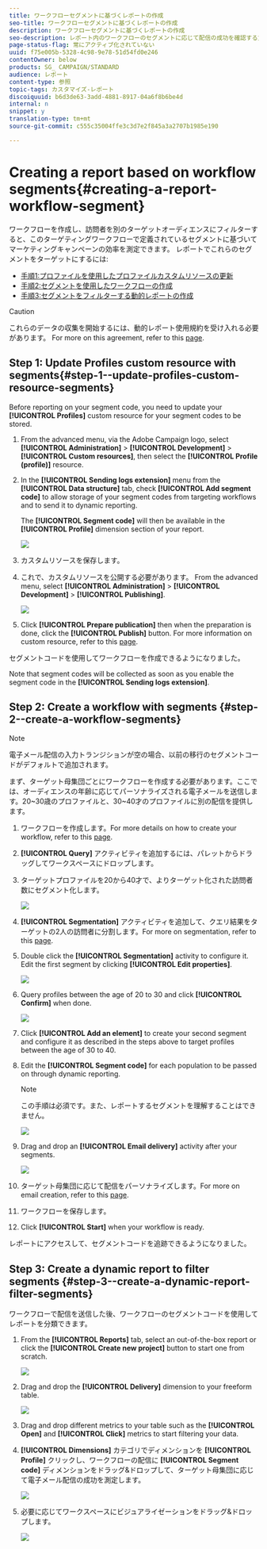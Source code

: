 ```yaml
---
title: ワークフローセグメントに基づくレポートの作成
seo-title: ワークフローセグメントに基づくレポートの作成
description: ワークフローセグメントに基づくレポートの作成
seo-description: レポート内のワークフローのセグメントに応じて配信の成功を確認する方法について説明します。
page-status-flag: 常にアクティブ化されていない
uuid: f75e005b-5328-4c98-9e78-51d54fd0e246
contentOwner: below
products: SG_ CAMPAIGN/STANDARD
audience: レポート
content-type: 参照
topic-tags: カスタマイズ-レポート
discoiquuid: b6d3de63-3add-4881-8917-04a6f8b6be4d
internal: n
snippet: y
translation-type: tm+mt
source-git-commit: c555c35004ffe3c3d7e2f845a3a2707b1985e190

---
```



# Creating a report based on workflow segments{#creating-a-report-workflow-segment}

ワークフローを作成し、訪問者を別のターゲットオーディエンスにフィルターすると、このターゲティングワークフローで定義されているセグメントに基づいてマーケティングキャンペーンの効率を測定できます。
レポートでこれらのセグメントをターゲットにするには:

* [手順1:プロファイルを使用したプロファイルカスタムリソースの更新](#step-1--update-profiles-custom-resource-segments)
* [手順2:セグメントを使用したワークフローの作成](#step-2--create-a-workflow-segments)
* [手順3:セグメントをフィルターする動的レポートの作成](#step-3--create-a-dynamic-report-filter-segments)

>[!CAUTION]
>これらのデータの収集を開始するには、動的レポート使用規約を受け入れる必要があります。
>For more on this agreement, refer to this [page](../../reporting/using/about-dynamic-reports.md#dynamic-reporting-usage-agreement).

## Step 1: Update Profiles custom resource with segments{#step-1--update-profiles-custom-resource-segments}

Before reporting on your segment code, you need to update your **[!UICONTROL Profiles]** custom resource for your segment codes to be stored.

1. From the advanced menu, via the Adobe Campaign logo, select **[!UICONTROL Administration]** &gt; **[!UICONTROL Development]** &gt; **[!UICONTROL Custom resources]**, then select the **[!UICONTROL Profile (profile)]** resource.
1. In the **[!UICONTROL Sending logs extension]** menu from the **[!UICONTROL Data structure]** tab, check **[!UICONTROL Add segment code]** to allow storage of your segment codes from targeting workflows and to send it to dynamic reporting.

   The **[!UICONTROL Segment code]** will then be available in the **[!UICONTROL Profile]** dimension section of your report.

   ![](assets/report_segment_4.png)

1. カスタムリソースを保存します。

1. これで、カスタムリソースを公開する必要があります。
From the advanced menu, select **[!UICONTROL Administration]** &gt; **[!UICONTROL Development]** &gt; **[!UICONTROL Publishing]**.

   ![](assets/custom_profile_7.png)

1. Click **[!UICONTROL Prepare publication]** then when the preparation is done, click the **[!UICONTROL Publish]** button. For more information on custom resource, refer to this [page](../../developing/using/updating-the-database-structure.md).

セグメントコードを使用してワークフローを作成できるようになりました。

Note that segment codes will be collected as soon as you enable the segment code in the **[!UICONTROL Sending logs extension]**.

## Step 2: Create a workflow with segments {#step-2--create-a-workflow-segments}

>[!NOTE]
>電子メール配信の入力トランジションが空の場合、以前の移行のセグメントコードがデフォルトで追加されます。

まず、ターゲット母集団ごとにワークフローを作成する必要があります。ここでは、オーディエンスの年齢に応じてパーソナライズされる電子メールを送信します。20~30歳のプロファイルと、30~40才のプロファイルに別の配信を提供します。

1. ワークフローを作成します。For more details on how to create your workflow, refer to this [page](../../automating/using/building-a-workflow.md).

1. **[!UICONTROL Query]** アクティビティを追加するには、パレットからドラッグしてワークスペースにドロップします。

1. ターゲットプロファイルを20から40才で、よりターゲット化された訪問者数にセグメント化します。

   ![](assets/report_segment_1.png)

1. **[!UICONTROL Segmentation]** アクティビティを追加して、クエリ結果をターゲットの2人の訪問者に分割します。For more on segmentation, refer to this [page](../../automating/using/targeting-data.md#segmenting-data).

1. Double click the **[!UICONTROL Segmentation]** activity to configure it. Edit the first segment by clicking **[!UICONTROL Edit properties]**.

   ![](assets/report_segment_7.png)

1. Query profiles between the age of 20 to 30 and click **[!UICONTROL Confirm]** when done.

   ![](assets/report_segment_8.png)

1. Click **[!UICONTROL Add an element]** to create your second segment and configure it as described in the steps above to target profiles between the age of 30 to 40.

1. Edit the **[!UICONTROL Segment code]** for each population to be passed on through dynamic reporting.

   >[!NOTE]
   >この手順は必須です。また、レポートするセグメントを理解することはできません。

   ![](assets/report_segment_9.png)

1. Drag and drop an **[!UICONTROL Email delivery]** activity after your segments.

   ![](assets/report_segment_3.png)

1. ターゲット母集団に応じて配信をパーソナライズします。For more on email creation, refer to this [page](../../designing/using/about-email-content-design.md).

1. ワークフローを保存します。

1. Click **[!UICONTROL Start]** when your workflow is ready.

レポートにアクセスして、セグメントコードを追跡できるようになりました。

## Step 3: Create a dynamic report to filter segments {#step-3--create-a-dynamic-report-filter-segments}

ワークフローで配信を送信した後、ワークフローのセグメントコードを使用してレポートを分類できます。

1. From the **[!UICONTROL Reports]** tab, select an out-of-the-box report or click the **[!UICONTROL Create new project]** button to start one from scratch.

   ![](assets/custom_profile_18.png)
1. Drag and drop the **[!UICONTROL Delivery]** dimension to your freeform table.

   ![](assets/report_segment_5.png)

1. Drag and drop different metrics to your table such as the **[!UICONTROL Open]** and **[!UICONTROL Click]** metrics to start filtering your data.
1. **[!UICONTROL Dimensions]** カテゴリでディメンションを **[!UICONTROL Profile]** クリックし、ワークフローの配信に **[!UICONTROL Segment code]** ディメンションをドラッグ&amp;ドロップして、ターゲット母集団に応じて電子メール配信の成功を測定します。

   ![](assets/report_segment_6.png)

1. 必要に応じてワークスペースにビジュアライゼーションをドラッグ&amp;ドロップします。

   ![](assets/report_segment_10.png)
